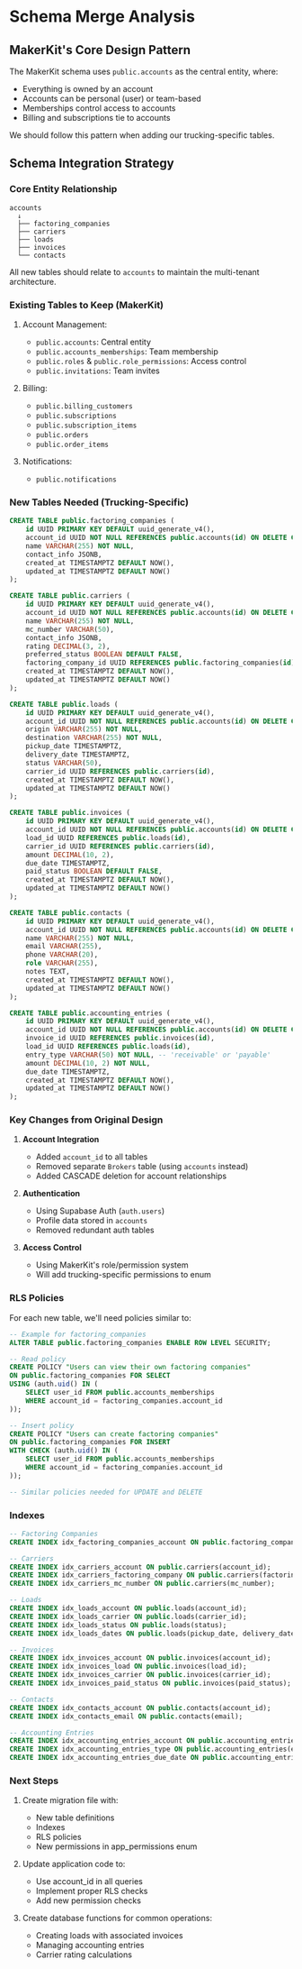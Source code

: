 # Schema Merge Analysis

## MakerKit's Core Design Pattern

The MakerKit schema uses `public.accounts` as the central entity, where:
- Everything is owned by an account
- Accounts can be personal (user) or team-based
- Memberships control access to accounts
- Billing and subscriptions tie to accounts

We should follow this pattern when adding our trucking-specific tables.

## Schema Integration Strategy

### Core Entity Relationship

```
accounts
  ↓
  ├── factoring_companies
  ├── carriers
  ├── loads
  ├── invoices
  └── contacts
```

All new tables should relate to `accounts` to maintain the multi-tenant architecture.

### Existing Tables to Keep (MakerKit)

1. Account Management:
   - `public.accounts`: Central entity
   - `public.accounts_memberships`: Team membership
   - `public.roles` & `public.role_permissions`: Access control
   - `public.invitations`: Team invites

2. Billing:
   - `public.billing_customers`
   - `public.subscriptions`
   - `public.subscription_items`
   - `public.orders`
   - `public.order_items`

3. Notifications:
   - `public.notifications`

### New Tables Needed (Trucking-Specific)

```sql
CREATE TABLE public.factoring_companies (
    id UUID PRIMARY KEY DEFAULT uuid_generate_v4(),
    account_id UUID NOT NULL REFERENCES public.accounts(id) ON DELETE CASCADE,
    name VARCHAR(255) NOT NULL,
    contact_info JSONB,
    created_at TIMESTAMPTZ DEFAULT NOW(),
    updated_at TIMESTAMPTZ DEFAULT NOW()
);

CREATE TABLE public.carriers (
    id UUID PRIMARY KEY DEFAULT uuid_generate_v4(),
    account_id UUID NOT NULL REFERENCES public.accounts(id) ON DELETE CASCADE,
    name VARCHAR(255) NOT NULL,
    mc_number VARCHAR(50),
    contact_info JSONB,
    rating DECIMAL(3, 2),
    preferred_status BOOLEAN DEFAULT FALSE,
    factoring_company_id UUID REFERENCES public.factoring_companies(id),
    created_at TIMESTAMPTZ DEFAULT NOW(),
    updated_at TIMESTAMPTZ DEFAULT NOW()
);

CREATE TABLE public.loads (
    id UUID PRIMARY KEY DEFAULT uuid_generate_v4(),
    account_id UUID NOT NULL REFERENCES public.accounts(id) ON DELETE CASCADE,
    origin VARCHAR(255) NOT NULL,
    destination VARCHAR(255) NOT NULL,
    pickup_date TIMESTAMPTZ,
    delivery_date TIMESTAMPTZ,
    status VARCHAR(50),
    carrier_id UUID REFERENCES public.carriers(id),
    created_at TIMESTAMPTZ DEFAULT NOW(),
    updated_at TIMESTAMPTZ DEFAULT NOW()
);

CREATE TABLE public.invoices (
    id UUID PRIMARY KEY DEFAULT uuid_generate_v4(),
    account_id UUID NOT NULL REFERENCES public.accounts(id) ON DELETE CASCADE,
    load_id UUID REFERENCES public.loads(id),
    carrier_id UUID REFERENCES public.carriers(id),
    amount DECIMAL(10, 2),
    due_date TIMESTAMPTZ,
    paid_status BOOLEAN DEFAULT FALSE,
    created_at TIMESTAMPTZ DEFAULT NOW(),
    updated_at TIMESTAMPTZ DEFAULT NOW()
);

CREATE TABLE public.contacts (
    id UUID PRIMARY KEY DEFAULT uuid_generate_v4(),
    account_id UUID NOT NULL REFERENCES public.accounts(id) ON DELETE CASCADE,
    name VARCHAR(255) NOT NULL,
    email VARCHAR(255),
    phone VARCHAR(20),
    role VARCHAR(255),
    notes TEXT,
    created_at TIMESTAMPTZ DEFAULT NOW(),
    updated_at TIMESTAMPTZ DEFAULT NOW()
);

CREATE TABLE public.accounting_entries (
    id UUID PRIMARY KEY DEFAULT uuid_generate_v4(),
    account_id UUID NOT NULL REFERENCES public.accounts(id) ON DELETE CASCADE,
    invoice_id UUID REFERENCES public.invoices(id),
    load_id UUID REFERENCES public.loads(id),
    entry_type VARCHAR(50) NOT NULL, -- 'receivable' or 'payable'
    amount DECIMAL(10, 2) NOT NULL,
    due_date TIMESTAMPTZ,
    created_at TIMESTAMPTZ DEFAULT NOW(),
    updated_at TIMESTAMPTZ DEFAULT NOW()
);
```

### Key Changes from Original Design

1. **Account Integration**
   - Added `account_id` to all tables
   - Removed separate `Brokers` table (using `accounts` instead)
   - Added CASCADE deletion for account relationships

2. **Authentication**
   - Using Supabase Auth (`auth.users`)
   - Profile data stored in `accounts`
   - Removed redundant auth tables

3. **Access Control**
   - Using MakerKit's role/permission system
   - Will add trucking-specific permissions to enum

### RLS Policies

For each new table, we'll need policies similar to:

```sql
-- Example for factoring_companies
ALTER TABLE public.factoring_companies ENABLE ROW LEVEL SECURITY;

-- Read policy
CREATE POLICY "Users can view their own factoring companies"
ON public.factoring_companies FOR SELECT
USING (auth.uid() IN (
    SELECT user_id FROM public.accounts_memberships
    WHERE account_id = factoring_companies.account_id
));

-- Insert policy
CREATE POLICY "Users can create factoring companies"
ON public.factoring_companies FOR INSERT
WITH CHECK (auth.uid() IN (
    SELECT user_id FROM public.accounts_memberships
    WHERE account_id = factoring_companies.account_id
));

-- Similar policies needed for UPDATE and DELETE
```

### Indexes

```sql
-- Factoring Companies
CREATE INDEX idx_factoring_companies_account ON public.factoring_companies(account_id);

-- Carriers
CREATE INDEX idx_carriers_account ON public.carriers(account_id);
CREATE INDEX idx_carriers_factoring_company ON public.carriers(factoring_company_id);
CREATE INDEX idx_carriers_mc_number ON public.carriers(mc_number);

-- Loads
CREATE INDEX idx_loads_account ON public.loads(account_id);
CREATE INDEX idx_loads_carrier ON public.loads(carrier_id);
CREATE INDEX idx_loads_status ON public.loads(status);
CREATE INDEX idx_loads_dates ON public.loads(pickup_date, delivery_date);

-- Invoices
CREATE INDEX idx_invoices_account ON public.invoices(account_id);
CREATE INDEX idx_invoices_load ON public.invoices(load_id);
CREATE INDEX idx_invoices_carrier ON public.invoices(carrier_id);
CREATE INDEX idx_invoices_paid_status ON public.invoices(paid_status);

-- Contacts
CREATE INDEX idx_contacts_account ON public.contacts(account_id);
CREATE INDEX idx_contacts_email ON public.contacts(email);

-- Accounting Entries
CREATE INDEX idx_accounting_entries_account ON public.accounting_entries(account_id);
CREATE INDEX idx_accounting_entries_type ON public.accounting_entries(entry_type);
CREATE INDEX idx_accounting_entries_due_date ON public.accounting_entries(due_date);
```

### Next Steps

1. Create migration file with:
   - New table definitions
   - Indexes
   - RLS policies
   - New permissions in app_permissions enum

2. Update application code to:
   - Use account_id in all queries
   - Implement proper RLS checks
   - Add new permission checks

3. Create database functions for common operations:
   - Creating loads with associated invoices
   - Managing accounting entries
   - Carrier rating calculations
